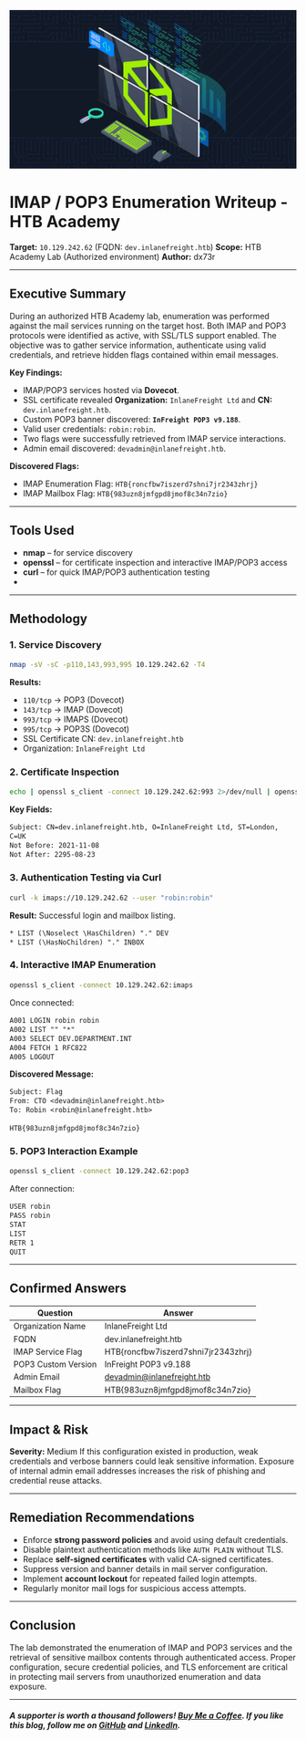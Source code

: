 ![htb](../assets/htb.png)

# IMAP / POP3 Enumeration Writeup - HTB Academy

**Target:** `10.129.242.62` (FQDN: `dev.inlanefreight.htb`)
**Scope:** HTB Academy Lab (Authorized environment)
**Author:** dx73r

---

## Executive Summary

During an authorized HTB Academy lab, enumeration was performed against the mail services running on the target host. Both IMAP and POP3 protocols were identified as active, with SSL/TLS support enabled. The objective was to gather service information, authenticate using valid credentials, and retrieve hidden flags contained within email messages.

**Key Findings:**

* IMAP/POP3 services hosted via **Dovecot**.
* SSL certificate revealed **Organization:** `InlaneFreight Ltd` and **CN:** `dev.inlanefreight.htb`.
* Custom POP3 banner discovered: **`InFreight POP3 v9.188`**.
* Valid user credentials: `robin:robin`.
* Two flags were successfully retrieved from IMAP service interactions.
* Admin email discovered: `devadmin@inlanefreight.htb`.

**Discovered Flags:**

* IMAP Enumeration Flag: `HTB{roncfbw7iszerd7shni7jr2343zhrj}`
* IMAP Mailbox Flag: `HTB{983uzn8jmfgpd8jmof8c34n7zio}`

---

## Tools Used

* **nmap** – for service discovery
* **openssl** – for certificate inspection and interactive IMAP/POP3 access
* **curl** – for quick IMAP/POP3 authentication testing
* 
---

## Methodology

### 1. Service Discovery

```bash
nmap -sV -sC -p110,143,993,995 10.129.242.62 -T4
```

**Results:**

* `110/tcp`  → POP3 (Dovecot)
* `143/tcp`  → IMAP (Dovecot)
* `993/tcp`  → IMAPS (Dovecot)
* `995/tcp`  → POP3S (Dovecot)
* SSL Certificate CN: `dev.inlanefreight.htb`
* Organization: `InlaneFreight Ltd`

### 2. Certificate Inspection

```bash
echo | openssl s_client -connect 10.129.242.62:993 2>/dev/null | openssl x509 -noout -subject -issuer -dates -text
```

**Key Fields:**

```
Subject: CN=dev.inlanefreight.htb, O=InlaneFreight Ltd, ST=London, C=UK
Not Before: 2021-11-08
Not After: 2295-08-23
```

### 3. Authentication Testing via Curl

```bash
curl -k imaps://10.129.242.62 --user "robin:robin"
```

**Result:** Successful login and mailbox listing.

```
* LIST (\Noselect \HasChildren) "." DEV
* LIST (\HasNoChildren) "." INBOX
```

### 4. Interactive IMAP Enumeration

```bash
openssl s_client -connect 10.129.242.62:imaps
```

Once connected:

```
A001 LOGIN robin robin
A002 LIST "" "*"
A003 SELECT DEV.DEPARTMENT.INT
A004 FETCH 1 RFC822
A005 LOGOUT
```

**Discovered Message:**

```
Subject: Flag
From: CTO <devadmin@inlanefreight.htb>
To: Robin <robin@inlanefreight.htb>

HTB{983uzn8jmfgpd8jmof8c34n7zio}
```

### 5. POP3 Interaction Example

```bash
openssl s_client -connect 10.129.242.62:pop3
```

After connection:

```
USER robin
PASS robin
STAT
LIST
RETR 1
QUIT
```

---

## Confirmed Answers

| Question            | Answer                                                          |
| ------------------- | --------------------------------------------------------------- |
| Organization Name   | InlaneFreight Ltd                                               |
| FQDN                | dev.inlanefreight.htb                                           |
| IMAP Service Flag   | HTB{roncfbw7iszerd7shni7jr2343zhrj}                             |
| POP3 Custom Version | InFreight POP3 v9.188                                           |
| Admin Email         | [devadmin@inlanefreight.htb](mailto:devadmin@inlanefreight.htb) |
| Mailbox Flag        | HTB{983uzn8jmfgpd8jmof8c34n7zio}                                |

---

## Impact & Risk

**Severity:** Medium
If this configuration existed in production, weak credentials and verbose banners could leak sensitive information. Exposure of internal admin email addresses increases the risk of phishing and credential reuse attacks.

---

## Remediation Recommendations

* Enforce **strong password policies** and avoid using default credentials.
* Disable plaintext authentication methods like `AUTH PLAIN` without TLS.
* Replace **self-signed certificates** with valid CA-signed certificates.
* Suppress version and banner details in mail server configuration.
* Implement **account lockout** for repeated failed login attempts.
* Regularly monitor mail logs for suspicious access attempts.

---

## Conclusion

The lab demonstrated the enumeration of IMAP and POP3 services and the retrieval of sensitive mailbox contents through authenticated access. Proper configuration, secure credential policies, and TLS enforcement are critical in protecting mail servers from unauthorized enumeration and data exposure.

---

##### A supporter is worth a thousand followers! [Buy Me a Coffee](https://www.buymeacoffee.com/dx73r). If you like this blog, follow me on [GitHub](https://github.com/dx7er) and [LinkedIn](https://www.linkedin.com/in/naqvio7/). 
